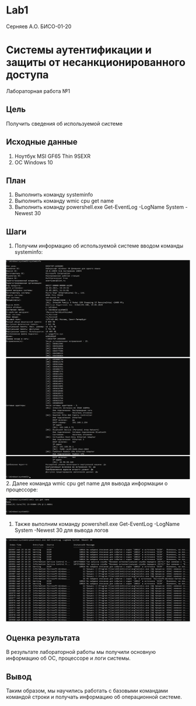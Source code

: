 Lab1
================
Серняев А.О. БИСО-01-20

# Системы аутентификации и защиты от несанкционированного доступа

Лабораторная работа №1

## Цель

Получить сведения об используемой системе

## Исходные данные

1.  Ноутбук MSI GF65 Thin 9SEXR
2.  ОС Windows 10

## План

1.  Выполнить команду systeminfo
2.  Выполнить команду wmic cpu get name
3.  Выполнить команду powershell.exe Get-EventLog -LogName System
    -Newest 30

## Шаги

1.  Получим информацию об используемой системе вводом команды
    systeminfo:

![](./1.png) ![](./2.png) ![](./3.png) 2. Далее команда wmic cpu get
name для вывода информации о процессоре:

![](./4.png)

1.  Также выполним команду powershell.exe Get-EventLog -LogName System
    -Newest 30 для вывода логов

![](./5.png)

## Оценка результата

В результате лабораторной работы мы получили основную информацию об ОС,
процессоре и логи системы.

## Вывод

Таким образом, мы научились работать с базовыми командами командой
строки и получать информацию об операционной системе.
